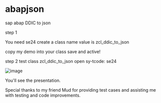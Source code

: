 # abapjson
sap abap DDIC to json


step 1

You need  se24 create a class name value is zcl_ddic_to_json

copy my demo into your class save and active!

step 2
test class zcl_ddic_to_json
open sy-tcode: se24 

![image](https://github.com/XW-bmw/abapjson/assets/29417134/9eb2d12d-a0c5-4d03-b8f9-bb0f127b73f2)



You'll see the presentation.


Special thanks to my friend Mud for providing test cases and assisting me with testing and code improvements.


